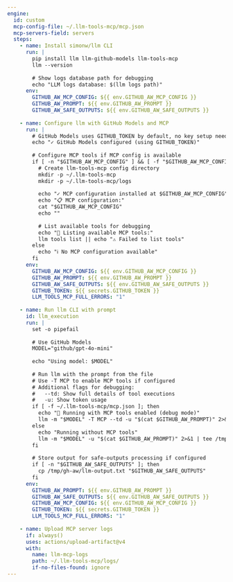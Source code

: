 ```yaml
---
engine:
  id: custom
  mcp-config-file: ~/.llm-tools-mcp/mcp.json
  mcp-servers-field: servers
  steps:
    - name: Install simonw/llm CLI
      run: |
        pip install llm llm-github-models llm-tools-mcp
        llm --version
        
        # Show logs database path for debugging
        echo "LLM logs database: $(llm logs path)"
      env:
        GITHUB_AW_MCP_CONFIG: ${{ env.GITHUB_AW_MCP_CONFIG }}
        GITHUB_AW_PROMPT: ${{ env.GITHUB_AW_PROMPT }}
        GITHUB_AW_SAFE_OUTPUTS: ${{ env.GITHUB_AW_SAFE_OUTPUTS }}
    
    - name: Configure llm with GitHub Models and MCP
      run: |
        # GitHub Models uses GITHUB_TOKEN by default, no key setup needed
        echo "✓ GitHub Models configured (using GITHUB_TOKEN)"
        
        # Configure MCP tools if MCP config is available
        if [ -n "$GITHUB_AW_MCP_CONFIG" ] && [ -f "$GITHUB_AW_MCP_CONFIG" ]; then
          # Create llm-tools-mcp config directory
          mkdir -p ~/.llm-tools-mcp
          mkdir -p ~/.llm-tools-mcp/logs
          
          echo "✓ MCP configuration installed at $GITHUB_AW_MCP_CONFIG"
          echo "📋 MCP configuration:"
          cat "$GITHUB_AW_MCP_CONFIG"
          echo ""
          
          # List available tools for debugging
          echo "🔧 Listing available MCP tools:"
          llm tools list || echo "⚠ Failed to list tools"
        else
          echo "ℹ No MCP configuration available"
        fi
      env:
        GITHUB_AW_MCP_CONFIG: ${{ env.GITHUB_AW_MCP_CONFIG }}
        GITHUB_AW_PROMPT: ${{ env.GITHUB_AW_PROMPT }}
        GITHUB_AW_SAFE_OUTPUTS: ${{ env.GITHUB_AW_SAFE_OUTPUTS }}
        GITHUB_TOKEN: ${{ secrets.GITHUB_TOKEN }}
        LLM_TOOLS_MCP_FULL_ERRORS: "1"
    
    - name: Run llm CLI with prompt
      id: llm_execution
      run: |
        set -o pipefail
        
        # Use GitHub Models
        MODEL="github/gpt-4o-mini"
        
        echo "Using model: $MODEL"
        
        # Run llm with the prompt from the file
        # Use -T MCP to enable MCP tools if configured
        # Additional flags for debugging:
        #   --td: Show full details of tool executions
        #   -u: Show token usage
        if [ -f ~/.llm-tools-mcp/mcp.json ]; then
          echo "🚀 Running with MCP tools enabled (debug mode)"
          llm -m "$MODEL" -T MCP --td -u "$(cat $GITHUB_AW_PROMPT)" 2>&1 | tee /tmp/gh-aw/llm-output.txt
        else
          echo "Running without MCP tools"
          llm -m "$MODEL" -u "$(cat $GITHUB_AW_PROMPT)" 2>&1 | tee /tmp/gh-aw/llm-output.txt
        fi
        
        # Store output for safe-outputs processing if configured
        if [ -n "$GITHUB_AW_SAFE_OUTPUTS" ]; then
          cp /tmp/gh-aw/llm-output.txt "$GITHUB_AW_SAFE_OUTPUTS"
        fi
      env:
        GITHUB_AW_PROMPT: ${{ env.GITHUB_AW_PROMPT }}
        GITHUB_AW_SAFE_OUTPUTS: ${{ env.GITHUB_AW_SAFE_OUTPUTS }}
        GITHUB_AW_MCP_CONFIG: ${{ env.GITHUB_AW_MCP_CONFIG }}
        GITHUB_TOKEN: ${{ secrets.GITHUB_TOKEN }}
        LLM_TOOLS_MCP_FULL_ERRORS: "1"
    
    - name: Upload MCP server logs
      if: always()
      uses: actions/upload-artifact@v4
      with:
        name: llm-mcp-logs
        path: ~/.llm-tools-mcp/logs/
        if-no-files-found: ignore
---
```


<!--
This shared configuration sets up a custom agentic engine using simonw/llm CLI with GitHub Models.

**Usage:**
Include this file in your workflow using frontmatter imports:

```yaml
---
imports:
  - shared/simonw-llm.md
---
```

**Requirements:**
- The workflow uses GitHub Models via the built-in GITHUB_TOKEN (no additional setup required)
- The llm CLI will be installed via pip along with:
  - llm-github-models: GitHub Models integration (free tier)
  - llm-tools-mcp: MCP server support for tool access

**Model:**
- Uses `github/gpt-4o-mini` by default (free via GitHub Models)

**MCP Tools:**
- The llm-tools-mcp plugin enables MCP server integration
- MCP configuration is automatically generated in the llm-tools-mcp extension format using custom engine fields
- The custom engine is configured with `mcp-config-file: ~/.llm-tools-mcp/mcp.json` and `mcp-servers-field: servers`
- Tools from MCP servers are automatically enabled via the `-T MCP` flag when MCP config is present
- Extension config format: `{"servers": [{"name": "...", "transport": "stdio", "command": [...], "tools": [...]}]}`
- See https://github.com/VirtusLab/llm-tools-mcp for more details on the extension format

**Debugging and Logging:**
This configuration includes maximum debug tracing for troubleshooting MCP server issues:

1. **Environment Variables:**
   - `LLM_TOOLS_MCP_FULL_ERRORS=1` - Enables full error stack traces for MCP connection failures
   - Set on both "Configure llm" and "Run llm CLI" steps

2. **CLI Flags:**
   - `--td` (--tools-debug) - Shows full details of tool executions
   - `-u` (--usage) - Shows token usage information

3. **MCP Server Logs:**
   - MCP server connection logs are written to `~/.llm-tools-mcp/logs/`
   - These logs are uploaded as workflow artifacts (artifact name: `llm-mcp-logs`)
   - Each MCP server session creates a timestamped log file

4. **Diagnostic Output:**
   - MCP configuration is printed to stdout during setup
   - Available MCP tools are listed with `llm tools list`
   - LLM logs database path is displayed

5. **Log Locations:**
   - MCP server logs: `~/.llm-tools-mcp/logs/` (uploaded as artifacts)
   - LLM conversation logs: View with `llm logs path` command
   - Workflow output: `/tmp/gh-aw/llm-output.txt`

**Troubleshooting MCP Issues:**
If MCP servers fail to load:
1. Check the workflow run artifacts for `llm-mcp-logs`
2. Review the "Configure llm with GitHub Models and MCP" step output for configuration details
3. Check the "Run llm CLI" step output for tool execution details
4. Look for error messages with full stack traces (enabled by LLM_TOOLS_MCP_FULL_ERRORS)

**Note**: 
- This workflow requires internet access to install Python packages
- The llm CLI stores conversations in a local SQLite database
- Output is automatically captured for safe-outputs processing
- You can customize the model by modifying the MODEL variable in the run step
- GitHub Models provides free access to 30+ AI models
-->
